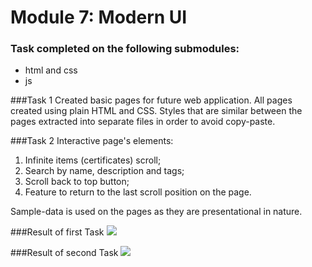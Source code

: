 # Module 7: Modern UI

### Task completed on the following submodules:
* html and css
* js

###Task 1
Created basic pages for future web application. All pages created using plain HTML and CSS. Styles that are similar
between the pages extracted into separate files in order to avoid copy-paste.

###Task 2
Interactive page's elements:
1) Infinite items (certificates) scroll;
2) Search by name, description and tags;
3) Scroll back to top button;
4) Feature to return to the last scroll position on the page.

Sample-data is used on the pages as they are presentational in nature.

###Result of first Task
![](assets/gifs/front.gif)

###Result of second Task
![](assets/gifs/js.gif)
